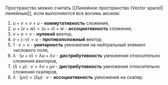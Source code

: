 Пространство можно считать [[Линейное пространство (Vector space)|линейным]], если выполняются все восемь аксиом:
1. $u + v = v + u$  - **коммутативность** сложения,
2. $u+(v+w) = (u+v)+w$ - **ассоциативность** сложения,
3. $v+o=v$ - **нулевой** вектор,
4. $v+(-v)=o$  - **противоположный** вектор,
5. $1\cdot v=v$ - **унитарность** умножения на нейтральный элемент числового поля,
6. $\lambda \cdot (u+v)=\lambda u + \lambda v$ - **дистрибутивность** умножения относительно сложения векторов,
7. $(\lambda + \mu)\cdot v = \lambda v + \mu v$ - **дистрибутивность** умножения относительно сложения скаляров,
8. $\lambda \cdot (\mu v) = (\lambda\mu) \cdot v$ - **ассоциативность** умножения на скаляр.